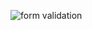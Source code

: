 ![form validation](https://github.com/user-attachments/assets/02342cb5-7d8d-417c-996e-3e7a081e5a3c)

